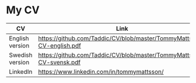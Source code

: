 # My CV

| CV              | Link                                                                  |
| --------------- | --------------------------------------------------------------------- |
| English version | https://github.com/Taddic/CV/blob/master/TommyMattsson-CV-english.pdf |
| Swedish version | https://github.com/Taddic/CV/blob/master/TommyMattsson-CV-svensk.pdf  |
| LinkedIn        | https://www.linkedin.com/in/tommymattsson/                            |